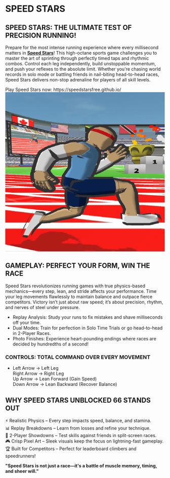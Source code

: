 <h1>SPEED STARS</h1>
<h2>SPEED STARS: THE ULTIMATE TEST OF PRECISION RUNNING!</h2>
<p>Prepare for the most intense running experience where every millisecond matters in <strong><a href="https://speedstarsfree.github.io/">Speed Stars</a></strong>! This high-octane sports game challenges you to master the art of sprinting through perfectly timed taps and rhythmic combos. Control each leg independently, build unstoppable momentum, and push your reflexes to the absolute limit. Whether you're chasing world records in solo mode or battling friends in nail-biting head-to-head races, Speed Stars delivers non-stop adrenaline for players of all skill levels.</p>
Play Speed Stars now: https://speedstarsfree.github.io/
<img src=https://github.com/speedstarsunblocked66/speedstarsunblocked66/blob/main/Speed%20Stars.png>
<h2>GAMEPLAY: PERFECT YOUR FORM, WIN THE RACE</h2>
<p>Speed Stars revolutionizes running games with true physics-based mechanics&mdash;every step, lean, and stride affects your performance. Time your leg movements flawlessly to maintain balance and outpace fierce competitors. Victory isn&rsquo;t just about raw speed; it&rsquo;s about precision, rhythm, and nerves of steel under pressure.</p>
<ul>
<li>Replay Analysis: Study your runs to fix mistakes and shave milliseconds off your time.</li>
<li>Dual Modes: Train for perfection in Solo Time Trials or go head-to-head in 2-Player Races.</li>
<li>Photo Finishes: Experience heart-pounding endings where races are decided by hundredths of a second!</li>
</ul>
<h3>CONTROLS: TOTAL COMMAND OVER EVERY MOVEMENT</h3>
<ul>
<li>Left Arrow &rarr; Left Leg<br />Right Arrow &rarr; Right Leg<br />Up Arrow &rarr; Lean Forward (Gain Speed)<br />Down Arrow &rarr; Lean Backward (Recover Balance)</li>
</ul>
<h2>WHY SPEED STARS UNBLOCKED 66 STANDS OUT</h2>
<p>⚡ Realistic Physics &ndash; Every step impacts speed, balance, and stamina.<br />📊 Replay Breakdowns &ndash; Learn from losses and refine your technique.<br />👥 2-Player Showdowns &ndash; Test skills against friends in split-screen races.<br />🎮 Crisp Pixel Art &ndash; Sleek visuals keep the focus on lightning-fast gameplay.<br />🏆 Built for Competitors &ndash; Perfect for leaderboard climbers and speedrunners!</p>
<p><strong>"Speed Stars is not just a race&mdash;it's a battle of muscle memory, timing, and sheer will."</strong></p>
